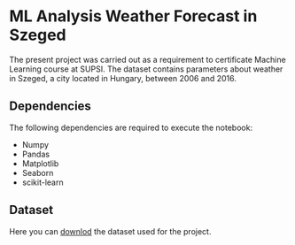 # ML Analysis Weather Forecast in Szeged
The present project was carried out as a requirement to certificate Machine Learning course at SUPSI. The dataset contains parameters about weather in Szeged, a city located in Hungary, between 2006 and 2016.
## Dependencies
The following dependencies are required to execute the notebook:
* Numpy
* Pandas
* Matplotlib
* Seaborn
* scikit-learn

## Dataset
Here you can [downlod](https://www.kaggle.com/budincsevity/szeged-weather) the dataset used for the project.
